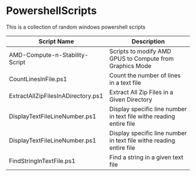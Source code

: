 # PowershellScripts
This is a collection of random windows powershell scripts


| Script Name                        | Description                                              |
|------------------------------------|----------------------------------------------------------|
| AMD-Compute-n-Stability-Script     | Scripts to modify AMD GPUS to Compute from Graphics Mode |
| CountLinesInFile.ps1               | Count the number of lines in a text file                 |
| ExtractAllZipFilesInADirectory.ps1 | Extract All Zip Files in a Given Directory               |
| DisplayTextFileLineNumber.ps1      | Display specific line number in text file withe reading entire file |
| DisplayTextFileLineNumber.ps1      | Display specific line number in text file withe reading entire file |
| FindStringInTextFile.ps1            | Find a string in a given text file |
